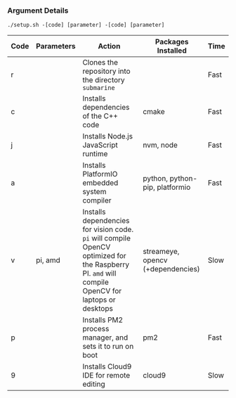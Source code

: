 ### Argument Details

```
./setup.sh -[code] [parameter] -[code] [parameter]
```

| Code | Parameters | Action | Packages Installed | Time |
| ---- | ---------- | ------ | ------------------ | ---- |
| r | | Clones the repository into the directory `submarine` | | Fast |
| c | | Installs dependencies of the C++ code | cmake | Fast |
| j | | Installs Node.js JavaScript runtime | nvm, node | Fast |
| a | | Installs PlatformIO embedded system compiler | python, python-pip, platformio | Fast |
| v | pi, amd | Installs dependencies for vision code. `pi` will compile OpenCV optimized for the Raspberry PI. `amd` will compile OpenCV for laptops or desktops | streameye, opencv (+dependencies) | Slow |
| p |  | Installs PM2 process manager, and sets it to run on boot | pm2 | Fast |
| 9 |  | Installs Cloud9 IDE for remote editing | cloud9 | Slow |
